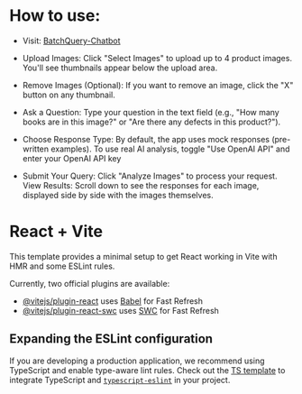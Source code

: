 # How to use:

- Visit: [BatchQuery-Chatbot](https://batch-query-chatbot.vercel.app/)

- Upload Images: Click "Select Images" to upload up to 4 product images. You'll see thumbnails appear below the upload area.

- Remove Images (Optional): If you want to remove an image, click the "X" button on any thumbnail.

- Ask a Question: Type your question in the text field (e.g., "How many books are in this image?" or "Are there any defects in this product?").

- Choose Response Type:
By default, the app uses mock responses (pre-written examples).
To use real AI analysis, toggle "Use OpenAI API" and enter your OpenAI API key


- Submit Your Query: Click "Analyze Images" to process your request.
View Results: Scroll down to see the responses for each image, displayed side by side with the images themselves.


# React + Vite

This template provides a minimal setup to get React working in Vite with HMR and some ESLint rules.

Currently, two official plugins are available:

- [@vitejs/plugin-react](https://github.com/vitejs/vite-plugin-react/blob/main/packages/plugin-react/README.md) uses [Babel](https://babeljs.io/) for Fast Refresh
- [@vitejs/plugin-react-swc](https://github.com/vitejs/vite-plugin-react-swc) uses [SWC](https://swc.rs/) for Fast Refresh

## Expanding the ESLint configuration

If you are developing a production application, we recommend using TypeScript and enable type-aware lint rules. Check out the [TS template](https://github.com/vitejs/vite/tree/main/packages/create-vite/template-react-ts) to integrate TypeScript and [`typescript-eslint`](https://typescript-eslint.io) in your project.
